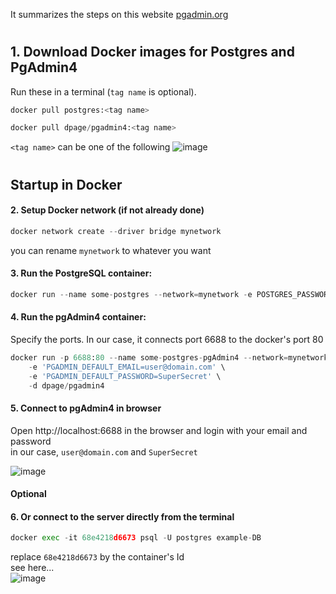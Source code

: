 It summarizes the steps on this website [pgadmin.org](https://www.pgadmin.org/docs/pgadmin4/latest/container_deployment.html)

#
## 1. Download Docker images for Postgres and PgAdmin4
Run these in a terminal (`tag name` is optional).

```python
docker pull postgres:<tag name>
```

```python
docker pull dpage/pgadmin4:<tag name>
```
`<tag name>` can be one of the following
![image](https://github.com/Arskan17/Linux-programs-how_to_install/assets/75216911/0f53983a-922e-4148-a774-a8590fe04e5f)

#
## Startup in Docker
#### 2. Setup Docker network (if not already done)
```python
docker network create --driver bridge mynetwork
```
you can rename `mynetwork` to whatever you want

#### 3. Run the PostgreSQL container:
```python
docker run --name some-postgres --network=mynetwork -e POSTGRES_PASSWORD=postgres -e POSTGRES_USER=postgres -e POSTGRES_DB=example-DB -v pgdata:/var/lib/postgresql/data -d postgres
```

#### 4. Run the pgAdmin4 container:
Specify the ports. In our case, it connects port 6688 to the docker's port 80
```python
docker run -p 6688:80 --name some-postgres-pgAdmin4 --network=mynetwork \
    -e 'PGADMIN_DEFAULT_EMAIL=user@domain.com' \
    -e 'PGADMIN_DEFAULT_PASSWORD=SuperSecret' \
    -d dpage/pgadmin4
```

#### 5. Connect to pgAdmin4 in browser
Open http://localhost:6688 in the browser and login with your email and password  
in our case, `user@domain.com` and `SuperSecret`

![image](https://github.com/Arskan17/Linux-programs-how_to_install/assets/75216911/5a040c9a-9019-4ff5-aa48-95481babc897)

#### Optional
#### 6. Or connect to the server directly from the terminal
```python
docker exec -it 68e4218d6673 psql -U postgres example-DB
```
replace `68e4218d6673` by the container's Id  
see here...  
![image](https://github.com/Arskan17/Linux-programs-how_to_install/assets/75216911/5f7f5e89-fdb2-4f75-b58d-6e91ee06f07b)




